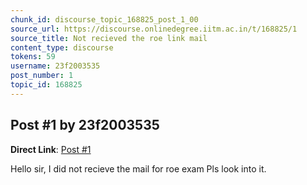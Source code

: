 ```yaml
---
chunk_id: discourse_topic_168825_post_1_00
source_url: https://discourse.onlinedegree.iitm.ac.in/t/168825/1
source_title: Not recieved the roe link mail
content_type: discourse
tokens: 59
username: 23f2003535
post_number: 1
topic_id: 168825
---
```


## Post #1 by 23f2003535

**Direct Link**: [Post #1](https://discourse.onlinedegree.iitm.ac.in/t/168825/1)

Hello sir, I did not recieve the mail for roe exam Pls look into it.
